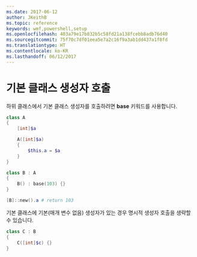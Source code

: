 ```yaml
---
ms.date: 2017-06-12
author: JKeithB
ms.topic: reference
keywords: wmf,powershell,setup
ms.openlocfilehash: 403a79e17b832b5c58fd21a138fcebb8adb76d40
ms.sourcegitcommit: 75f70c7df01eea5e7a2c16f9a3ab1dd437a1f8fd
ms.translationtype: HT
ms.contentlocale: ko-KR
ms.lasthandoff: 06/12/2017
---
```

<a id="call-base-class-constructor" class="xliff"></a>
# 기본 클래스 생성자 호출

하위 클래스에서 기본 클래스 생성자를 호출하려면 **base** 키워드를 사용합니다.

```PowerShell
class A 
{
    [int]$a

    A([int]$a)
    {
        $this.a = $a
    }
}

class B : A
{
    B() : base(103) {}
}

[B]::new().a # return 103
```

기본 클래스에 기본(매개 변수 없음) 생성자가 있는 경우 명시적 생성자 호출을 생략할 수 있습니다.

```PowerShell
class C : B
{
    C([int]$c) {}
}
```

